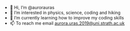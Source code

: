 - 👋 Hi, I’m @aurorauras
- 👀 I’m interested in physics, science, coding and hiking
- 🌱 I’m currently learning how to improve my coding skills
- 📫 To reach me email aurora.uras.2019@uni.strath.ac.uk

<!---
aurorauras/aurorauras is a ✨ special ✨ repository because its `README.md` (this file) appears on your GitHub profile.
You can click the Preview link to take a look at your changes.
--->
